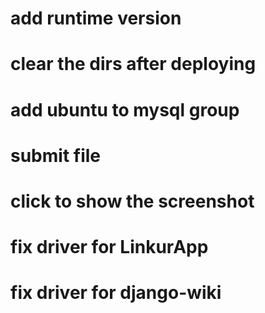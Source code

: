 # add runtime version
# clear the dirs after deploying
# add ubuntu to mysql group
# submit file 
# click to show the screenshot
# fix driver for LinkurApp
# fix driver for django-wiki
